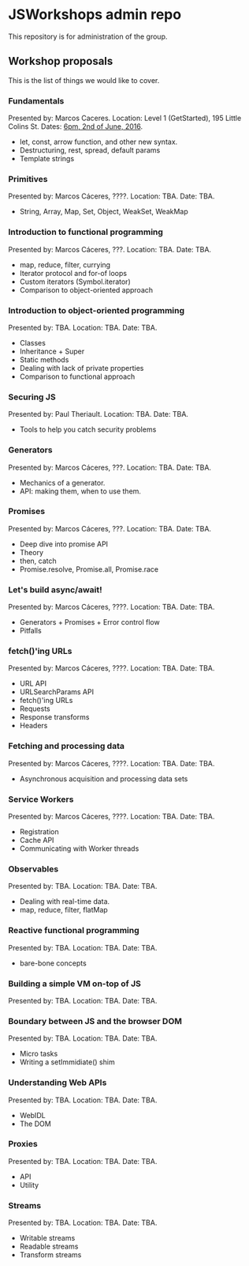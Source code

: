 # JSWorkshops admin repo
This repository is for administration of the group.

## Workshop proposals
This is the list of things we would like to cover.

### Fundamentals
Presented by: Marcos Caceres.
Location: Level 1 (GetStarted), 195 Little Colins St. 
Dates: [6pm, 2nd of June, 2016](http://www.meetup.com/MelbourneJS/events/231413747/).

 * let, const, arrow function, and other new syntax.
 * Destructuring, rest, spread, default params
 * Template strings

### Primitives
Presented by: Marcos Cáceres, ????.
Location: TBA.
Date: TBA.

 * String, Array, Map, Set, Object, WeakSet, WeakMap

### Introduction to functional programming
Presented by: Marcos Cáceres, ???.
Location: TBA.
Date: TBA.

 * map, reduce, filter, currying
 * Iterator protocol and for-of loops
 * Custom iterators (Symbol.iterator)
 * Comparison to object-oriented approach

### Introduction to object-oriented programming
Presented by: TBA.
Location: TBA.
Date: TBA.

 * Classes
 * Inheritance + Super
 * Static methods
 * Dealing with lack of private properties
 * Comparison to functional approach

### Securing JS
Presented by: Paul Theriault.
Location: TBA.
Date: TBA.

 * Tools to help you catch security problems

### Generators
Presented by: Marcos Cáceres, ???.
Location: TBA.
Date: TBA.

 * Mechanics of a generator.
 * API: making them, when to use them.

### Promises
Presented by: Marcos Cáceres, ???.
Location: TBA.
Date: TBA.

 * Deep dive into promise API
 * Theory
 * then, catch
 * Promise.resolve, Promise.all, Promise.race

### Let's build async/await!
Presented by: Marcos Cáceres, ????.
Location: TBA.
Date: TBA.

 * Generators + Promises + Error control flow
 * Pitfalls

### fetch()'ing URLs
Presented by: Marcos Cáceres, ????.
Location: TBA.
Date: TBA.

 * URL API
 * URLSearchParams API
 * fetch()'ing URLs
 * Requests
 * Response transforms
 * Headers

### Fetching and processing data
Presented by: Marcos Cáceres, ????.
Location: TBA.
Date: TBA.

 * Asynchronous acquisition and processing data sets

### Service Workers
Presented by: Marcos Cáceres, ????.
Location: TBA.
Date: TBA.

 * Registration
 * Cache API
 * Communicating with Worker threads

### Observables
Presented by: TBA.
Location: TBA.
Date: TBA.

 * Dealing with real-time data.
 * map, reduce, filter, flatMap

### Reactive functional programming
Presented by: TBA.
Location: TBA.
Date: TBA.

 * bare-bone concepts

### Building a simple VM on-top of JS
Presented by: TBA.
Location: TBA.
Date: TBA.


### Boundary between JS and the browser DOM
Presented by: TBA.
Location: TBA.
Date: TBA.

 * Micro tasks
 * Writing a setImmidiate() shim

### Understanding Web APIs
Presented by: TBA.
Location: TBA.
Date: TBA.

 * WebIDL
 * The DOM

### Proxies
Presented by: TBA.
Location: TBA.
Date: TBA.

 * API
 * Utility

### Streams
Presented by: TBA.
Location: TBA.
Date: TBA.

 * Writable streams
 * Readable streams
 * Transform streams
